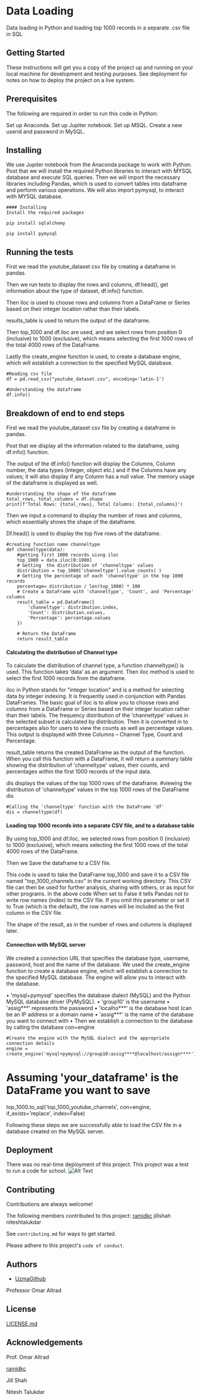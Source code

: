 
# Data Loading

Data loading in Python and loading top 1000 records in a separate .csv file in SQL


## Getting Started
These instructions will get you a copy of the project up and running on your local machine for development and testing purposes. See deployment for notes on how to deploy the project on a live system.
## Prerequisites 
The following are required in order to run this code in Python:

Set up Anaconda.
Set up Jupiter notebook.
Set up MSQL.
Create a new userid and password in MySQL.


## Installing
We use Jupiter notebook from the Anaconda package to work with Python. Post that we will install the required Python libraries to interact with MYSQL database and execute SQL queries. Then we will import the necessary libraries including Pandas, which is used to convert tables into dataframe and perform various operations. We will also import pymysql, to interact with MYSQL database.
```
#### Installing
Install the required packages

pip install sqlalchemy

pip install pymysql
```
## Running the tests
First we read the youtube_dataset csv file by creating a dataframe in pandas. 

Then we run tests to display the rows and columns, df.head(), get information about the type of dataset, df.info() function.

Then iloc is used to choose rows and columns from a DataFrame or Series based on their integer location rather than their labels.

results_table is used to return the output of the dataframe.

Then top_1000 and df.iloc are used, and we select rows from position 0 (inclusive) to 1000 (exclusive), which means selecting the first 1000 rows of the total 4000 rows of the DataFrame.

Lastly the create_engine function is used, to create a database engine, which will establish a connection to the specified MySQL database.
```
#Reading csv file 
df = pd.read_csv("youtube_dataset.csv", encoding='latin-1')
```

```
#Understanding the dataframe
df.info()
```


## Breakdown of end to end steps

First we read the youtube_dataset csv file by creating a dataframe in pandas. 

Post that we display all the information related to the dataframe, using df.info() function. 

The output of the df.info() function will display the Columns, Column number, the data types (integer, object etc.) and if the Columns have any values; it will also display if any Column has a null value. The memory usage of the dataframe is displayed as well.

```
#understanding the shape of the dataframe 
total_rows, total_columns = df.shape
print(f'Total Rows: {total_rows}, Total Columns: {total_columns}')

```
Then we input a command to display the number of rows and columns, which essentially shows the shape of the dataframe.

Df.head() is used to display the top five rows of the dataframe.
```
#creating function name channeltype  
def channeltype(data):
    #getting first 1000 records uisng iloc
    top_1000 = data.iloc[0:1000]
    # Getting  the distribution of 'channeltype' values
    distribution = top_1000['channeltype'].value_counts( )
    # Getting the percentage of each 'channeltype' in the top 1000 records
    percentage= distribution / len(top_1000) * 100
    # Create a DataFrame with 'channeltype', 'Count', and 'Percentage' columns
    result_table = pd.DataFrame({
        'channeltype': distribution.index,
        'Count': distribution.values,
        'Percentage': percentage.values
    })

    # Return the DataFrame
    return result_table 
```

#### Calculating the distribution of Channel type
To calculate the distribution of channel type, a function channeltype() is used. This function takes ‘data’ as an argument. Then iloc method is used to select the first 1000 records from the dataframe.

iloc in Python stands for "integer location" and is a method for selecting data by integer indexing. It is frequently used in conjunction with Pandas DataFrames. The basic goal of iloc is to allow you to choose rows and columns from a DataFrame or Series based on their integer location rather than their labels. The frequency distribution of the 'channeltype' values in the selected subset is calculated by distribution. Then it is converted in to percentages also for users to view the counts as well as percentage values. This output is displayed with three Columns – Channel Type, Count and Percentage.

result_table returns the created DataFrame as the output of the function. When you call this function with a DataFrame, it will return a summary table showing the distribution of 'channeltype' values, their counts, and percentages within the first 1000 records of the input data.

dis displays the values of the top 1000 rows of the dataframe.
#viewing the  distribution of 'channeltype' values in the top 1000 rows of the DataFrame
dis
```
#Calling the 'channeltype' function with the DataFrame 'df'
dis = channeltype(df)
```
#### Loading top 1000 records into a separate CSV file, and to a database table
By using top_1000 and df.iloc, we selected rows from position 0 (inclusive) to 1000 (exclusive), which means selecting the first 1000 rows of the total 4000 rows of the DataFrame.

Then we Save the dataframe to a CSV file.

This code is used to take the DataFrame top_1000 and save it to a CSV file named "top_1000_channels.csv" in the current working directory. This CSV file can then be used for further analysis, sharing with others, or as input for other programs. In the above code When set to False it tells Pandas not to write row names (index) to the CSV file. If you omit this parameter or set it to True (which is the default), the row names will be included as the first column in the CSV file.

The shape of the result, as in the number of rows and columns is displayed later.

#### Connection with MySQL server
We created a connection URL that specifies the database type, username, password, host and the name of the database. We used the create_engine function to create a database engine, which will establish a connection to the specified MySQL database. The engine will allow you to interact with the database.

•	'mysql+pymysql' specifies the database dialect (MySQL) and the Python MySQL database driver (PyMySQL).
•	'group10' is the username
•	'assig***' represents the password
•	'localho***' is the database host (can be an IP address or a domain name
•	'assig***' is the name of the database you want to connect with
•	Then we establish a connection to the database by calling the database con=engine
```
#Create the engine with the MySQL dialect and the appropriate connection details
engine = create_engine('mysql+pymysql://group10:assig****@localhost/assign****')
```
# Assuming 'your_dataframe' is the DataFrame you want to save
top_1000.to_sql('top_1000_youtube_channels', con=engine, if_exists='replace', index=False)

Following these steps we are successfully able to load the CSV file in a database created on the MySQL server. 

## Deployment
There was no real-time deployment of this project. This project was a test to run a code for school. 
![Alt Text](Github2.png)

## Contributing

Contributions are always welcome! 

The following members contributed to this project:
[ramidkc](https://www.github.com/ramidkc)
jillshah
niteshtalukdar

See `contributing.md` for ways to get started.

Please adhere to this project's `code of conduct`.


## Authors

- [UzmaGithub](https://www.github.com/UzmaGithub)

Professor Omar Altrad
## License

[LICENSE.md](License.md)


## Acknowledgements

Prof. Omar Altrad

[ramidkc](https://www.github.com/ramidkc)

Jill Shah

Nitesh Talukdar

